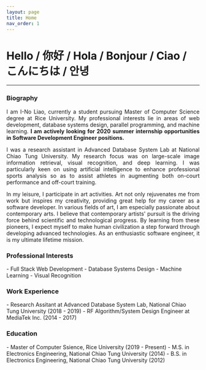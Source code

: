 ```yaml
---
layout: page
title: Home
nav_order: 1
---
```


# Hello / 你好 / Hola / Bonjour / Ciao / こんにちは / 안녕

---

<h3>Biography</h3>
<p align="justify">
I am I-No Liao, currently a student pursuing Master of Computer Science degree at Rice University. My professional interests lie in areas of web development, database systems design, parallel programming, and machine learning. <strong>I am actively looking for 2020 summer internship opportunities in Software Development Engineer positions.</strong></p>

<p align="justify">
I was a research assistant in Advanced Database System Lab at National Chiao Tung University. My research focus was on large-scale image information retrieval, visual recognition, and deep learning. I was particularly keen on using artificial intelligence to enhance professional sports analysis so as to assist athletes in augmenting both on-court performance and off-court training.
</p>

<p align="justify">
In my leisure, I participate  in art activities. Art not only rejuvenates me from work but inspires my creativity, providing great help for my career as a software developer. In various fields of art, I am especially passionate about contemporary arts. I believe that contemporary artists' pursuit is the driving force behind scientific and technological progress. By learning from these pioneers, I expect myself to make human civilization a step forward through developing advanced technologies. As an enthusiastic software engineer, it is my ultimate lifetime mission.
</p>

<h3>Professional Interests</h3>
- Full Stack Web Development
- Database Systems Design
- Machine Learning
- Visual Recognition

<h3>Work Experience</h3>
- Research Assitant at Advanced Database System Lab, National Chiao Tung University (2018 - 2019)
- RF Algorithm/System Design Engineer at MediaTek Inc. (2014 - 2017)

<h3>Education</h3>
- Master of Computer Ssience, Rice University (2019 - Present)
- M.S. in Electronics Engineering, National Chiao Tung University (2014)
- B.S. in Electronics Engineering, National Chiao Tung University (2012)
